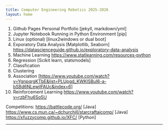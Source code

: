 ```yaml
---
title: Computer Engineering Robotics 2025-2026
layout: home
---
```


1. Github Pages Personal Portfolio [jekyll, markdown/yml]
2. Jupyter Notebook Running in Python Environment [pip]
3. Linux (optional) [linux2windows or dual boot]
4. Exporatory Data Analysis [Matplotlib, Seaborn] https://datascienceguide.github.io/exploratory-data-analysis
5. Machine Learning https://www.statlearning.com/resources-python
7. Regression [Scikit learn, statsmodels]
8. Classfication
7. Clustering 
10. Association [https://www.youtube.com/watch?v=YgnpqrgKTbE&list=PLUpgd_KWKlSBuI6-a-bSBd6NLewjlFAUc&index=6]
11. Reinforcement Learning https://www.youtube.com/watch?v=rzbFhu6So5U

Competitions:
https://battlecode.org/  [Java]
https://www.cs.mun.ca/~dchurchill/starcraftaicomp/  [Java]
https://xfuzzycomp.github.io/XFC/ [Python]

----

[^1]: [It can take up to 10 minutes for changes to your site to publish after you push the changes to GitHub](https://docs.github.com/en/pages/setting-up-a-github-pages-site-with-jekyll/creating-a-github-pages-site-with-jekyll#creating-your-site).

[Just the Docs]: https://just-the-docs.github.io/just-the-docs/
[GitHub Pages]: https://docs.github.com/en/pages
[README]: https://github.com/just-the-docs/just-the-docs-template/blob/main/README.md
[Jekyll]: https://jekyllrb.com
[GitHub Pages / Actions workflow]: https://github.blog/changelog/2022-07-27-github-pages-custom-github-actions-workflows-beta/
[use this template]: https://github.com/just-the-docs/just-the-docs-template/generate
